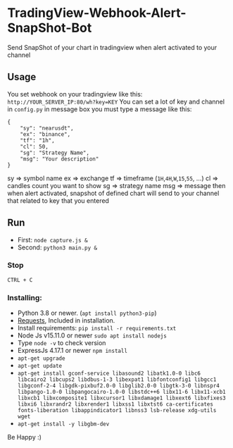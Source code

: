 # TradingView-Webhook-Alert-SnapShot-Bot
Send SnapShot of your chart in tradingview when alert activated to your channel

## Usage
You set webhook on your tradingview like this: ```http://YOUR_SERVER_IP:80/wh?key=KEY```
You can set a lot of key and channel in ```config.py```
in message box you must type a message like this:
```
{
    "sy": "nearusdt",
    "ex": "binance",
    "tf": "1h",
    "cl": 50,
    "sg": "Strategy Name",
    "msg": "Your description"
}
```
sy => symbol name
ex => exchange
tf => timeframe (```1H```,```4H```,```W```,```15```,```55```, ...)
cl => candles count you want to show
sg => strategy name
msg => message
then when alert activated, snapshot of defined chart will send to your channel that related to key that you entered


## Run
- First: ```node capture.js &```
- Second: ```python3 main.py &```


### Stop
```CTRL + C```


### Installing:
 - Python 3.8 or newer. (```apt install python3-pip```)
 - [Requests](https://pypi.org/project/requests/), Included in installation.
 - Install requirements: ```pip install -r requirements.txt```
 - Node Js v15.11.0 or newer ```sudo apt install nodejs```
 - Type ```node -v``` to check version
 - ExpressJs 4.17.1 or newer ```npm install```
 - ```apt-get upgrade```
 - ```apt-get update```
 - ```apt-get install gconf-service libasound2 libatk1.0-0 libc6 libcairo2 libcups2 libdbus-1-3 libexpat1 libfontconfig1 libgcc1 libgconf-2-4 libgdk-pixbuf2.0-0 libglib2.0-0 libgtk-3-0 libnspr4 libpango-1.0-0 libpangocairo-1.0-0 libstdc++6 libx11-6 libx11-xcb1 libxcb1 libxcomposite1 libxcursor1 libxdamage1 libxext6 libxfixes3 libxi6 libxrandr2 libxrender1 libxss1 libxtst6 ca-certificates fonts-liberation libappindicator1 libnss3 lsb-release xdg-utils wget```
 - ```apt-get install -y libgbm-dev```



Be Happy :)
